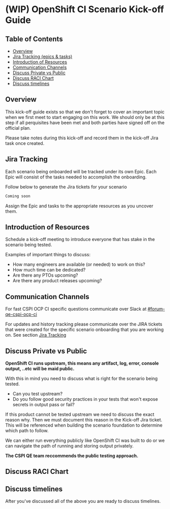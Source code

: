 # (WIP) OpenShift CI Scenario Kick-off Guide<!-- omit from toc -->

## Table of Contents<!-- omit from toc -->

- [Overview](#overview)
- [Jira Tracking (epics \& tasks)](#jira-tracking)
- [Introduction of Resources](#introduction-of-resources)
- [Communication Channels](#communication-channels)
- [Discuss Private vs Public](#discuss-private-vs-public)
- [Discuss RACI Chart](#discuss-raci-chart)
- [Discuss timelines](#discuss-timelines)

## Overview

This kick-off guide exists so that we don't forget to cover an important topic when we first meet to start engaging on this work. We should only be at this step if all perquisites have been met and both parties have signed off on the official plan.

Please take notes during this kick-off and record them in the kick-off Jira task once created.

## Jira Tracking

Each scenario being onboarded will be tracked under its own Epic. Each Epic will consist of the tasks needed to accomplish the onboarding.

Follow below to generate the Jira tickets for your scenario

```BASH
Coming soon
```

Assign the Epic and tasks to the appropriate resources as you uncover them.

## Introduction of Resources

Schedule a kick-off meeting to introduce everyone that has stake in the scenario being tested.

Examples of important things to discuss:

 - How many engineers are available (or needed) to work on this?
 - How much time can be dedicated?
 - Are there any PTOs upcoming?
 - Are there any product releases upcoming?

## Communication Channels

For fast CSPI OCP CI specific questions communicate over Slack at [#forum-qe-cspi-ocp-ci](https://coreos.slack.com/archives/C047Y0DPEJU)

For updates and history tracking please communicate over the JIRA tickets that were created for the specific scenario onboarding that you are working on. See section [Jira Tracking](#jira-tracking)

## Discuss Private vs Public

**OpenShift CI runs upstream, this means any artifact, log, error, console output, ..etc will be maid public.**

With this in mind you need to discuss what is right for the scenario being tested.

 - Can you test upstream?
 - Do you follow good security practices in your tests that won't expose secrets in output pass or fail?

If this product cannot be tested upstream we need to discuss the exact reason why. Then we must document this reason in the Kick-off Jira ticket. This will be referenced when building the scenario foundation to determine which path to follow.

We can either run everything publicly like OpenShift CI was built to do or we can navigate the path of running and storing output privately.

**The CSPI QE team reccommends the public testing approach.**

## Discuss RACI Chart


## Discuss timelines

After you've discussed all of the above you are ready to discuss timelines.

